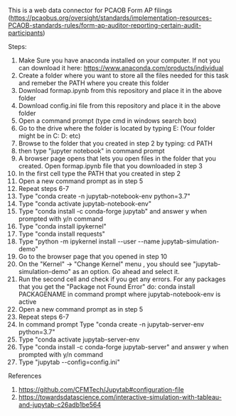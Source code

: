 
 This is a web data connector for PCAOB Form AP filings (https://pcaobus.org/oversight/standards/implementation-resources-PCAOB-standards-rules/form-ap-auditor-reporting-certain-audit-participants)
 
 Steps:
 1) Make Sure you have anaconda installed on your computer. If not you can download it here: https://www.anaconda.com/products/individual
 2) Create a folder where you want to store all the files needed for this task and remeber the PATH where you create this folder
 3) Download formap.ipynb from this repository and place it in the above folder
 4) Download config.ini file from this repository and place it in the above folder
 5) Open a command prompt (type cmd in windows search box)
 6) Go to the drive where the folder is located by typing E: (Your folder might be in C: D: etc)
 7) Browse to the folder that you created in step 2 by typing: cd PATH
 8) then type "jupyter notebook" in command prompt
 9) A browser page opens that lets you open files in the folder that you created. Open formap.ipynb file that you downloaded in step 3
 10) In the first cell type the PATH that you created in step 2 
 11) Open a new command prompt as in step 5
 12) Repeat steps 6-7
 13) Type "conda create -n jupytab-notebook-env python=3.7"
 14) Type "conda activate jupytab-notebook-env"
 15) Type "conda install -c conda-forge jupytab" and answer y when prompted with y/n command
 16) Type "conda install ipykernel"
 17) Type "conda install requests"
 18) Type "python -m ipykernel install --user --name jupytab-simulation-demo"
 19) Go to the browser page that you opened in step 10
 20) On the "Kernel" -> "Change Kernel" menu , you should see "jupytab-simulation-demo" as an option. Go ahead and select it.
 21) Run the second cell and check if you get any errors. For any packages that you get the "Package not Found Error" do: conda install PACKAGENAME in command prompt where jupytab-notebook-env is active
 22) Open a new command prompt as in step 5
 23) Repeat steps 6-7
 24) In command prompt Type "conda create -n jupytab-server-env python=3.7"
 25) Type "conda activate jupytab-server-env
 26) Type "conda install -c conda-forge jupytab-server" and answer y when prompted with y/n command
 37) Type "jupytab --config=config.ini"

 
 
 
 
 
 References
 1) https://github.com/CFMTech/Jupytab#configuration-file 
 2) https://towardsdatascience.com/interactive-simulation-with-tableau-and-jupytab-c26adb1be564
 
